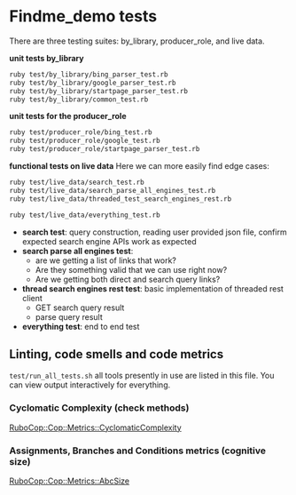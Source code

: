# Findme_demo tests

There are three testing suites: by_library, producer_role, and live data.

**unit tests by_library**
```bash
ruby test/by_library/bing_parser_test.rb
ruby test/by_library/google_parser_test.rb
ruby test/by_library/startpage_parser_test.rb
ruby test/by_library/common_test.rb
```

**unit tests for the producer_role**
```bash
ruby test/producer_role/bing_test.rb
ruby test/producer_role/google_test.rb
ruby test/producer_role/startpage_parser_test.rb
```

**functional tests on live data**
Here we can more easily find edge cases:

```bash
ruby test/live_data/search_test.rb
ruby test/live_data/search_parse_all_engines_test.rb
ruby test/live_data/threaded_test_search_engines_rest.rb

ruby test/live_data/everything_test.rb
```

* **search test**: query construction, reading user provided json file, confirm
expected search engine APIs work as expected
* **search parse all engines test**:
  - are we getting a list of links that work?
  - Are they something valid that we can use right now?
  - Are we getting both direct and search query links?
* **thread search engines rest test**: basic implementation of threaded rest client
  - GET search query result
  - parse query result
* **everything test**: end to end test

## Linting, code smells and code metrics
`test/run_all_tests.sh`
all tools presently in use are listed in this file. You can view output
interactively for everything.

### Cyclomatic Complexity (check methods)
[RuboCop::Cop::Metrics::CyclomaticComplexity](https://www.rubydoc.info/gems/rubocop/RuboCop/Cop/Metrics/CyclomaticComplexity)

### Assignments, Branches and Conditions metrics (cognitive size)
[RuboCop::Cop::Metrics::AbcSize](https://www.rubydoc.info/gems/rubocop/0.27.0/RuboCop/Cop/Metrics/AbcSize)
